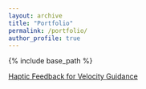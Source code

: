 ```yaml
---
layout: archive
title: "Portfolio"
permalink: /portfolio/
author_profile: true
---
```

{% include base_path %}

[Haptic Feedback for Velocity Guidance](/_portfolio/hapticVel.md)
